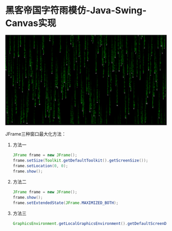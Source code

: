 # 黑客帝国字符雨模仿-Java-Swing-Canvas实现

![](images/demo.png)

JFrame三种窗口最大化方法：
1. 方法一
    ```java
    JFrame frame = new JFrame();
    frame.setSize(Toolkit.getDefaultToolkit().getScreenSize());
    frame.setLocation(0, 0);
    frame.show();
    ```
2. 方法二
    ```java
    JFrame frame = new JFrame();
    frame.show();
    frame.setExtendedState(JFrame.MAXIMIZED_BOTH);
    ```
3. 方法三
    ```java
    GraphicsEnvironment.getLocalGraphicsEnvironment().getDefaultScreenDevice().setFullScreenWindow(frame);
    ```
